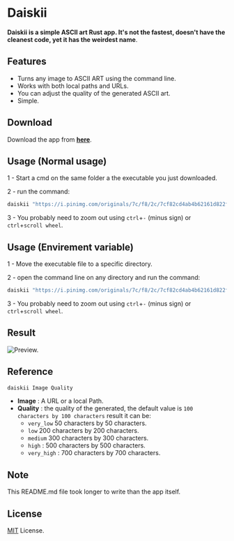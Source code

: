 
# Daiskii

**Daiskii is a simple ASCII art Rust app. It's not the fastest, doesn't have the cleanest code, yet it has the weirdest name**.


## Features

- Turns any image to ASCII ART using the command line.
- Works with both local paths and URLs.
- You can adjust the quality of the generated ASCII art.
- Simple.


## Download

Download the app from [**here**](https://github.com/ITs-AIKO/Daiskii/raw/main/assets/daiskii.exe).


## Usage (Normal usage)

1 - Start a cmd on the same folder a the executable you just downloaded.

2 - run the command:

```bash
daiskii "https://i.pinimg.com/originals/7c/f8/2c/7cf82cd4ab4b62161d822f779edccc98.jpg" med
```

3 - You probably need to zoom out using `ctrl`+`-` (minus sign) or `ctrl`+`scroll wheel`.

## Usage (Envirement variable)

1 - Move the executable file to a specific directory.

2 - open the command line on any directory and run the command:

```bash
daiskii "https://i.pinimg.com/originals/7c/f8/2c/7cf82cd4ab4b62161d822f779edccc98.jpg" med
```

3 - You probably need to zoom out using `ctrl`+`-` (minus sign) or `ctrl`+`scroll wheel`.

## Result

![Preview.](https://i.imgur.com/gFtmbO0.png)

## Reference

```bash
daiskii Image Quality
```

- **Image** : A URL or a local Path.
- **Quality** : the quality of the generated, the default value is `100 characters by 100 characters` result it can be:
    - `very_low` 50 characters by 50 characters.
    - `low` 200 characters by 200 characters.
    - `medium` 300 characters by 300 characters.
    - `high` : 500 characters by 500 characters.
    - `very_high` : 700 characters by 700 characters.


## Note

This README.md file took longer to write than the app itself.


## License

[MIT](https://choosealicense.com/licenses/mit/) License.

